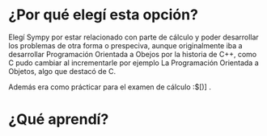 # ¿Por qué elegí esta opción?
Elegí Sympy por estar relacionado con parte de cálculo y poder desarrollar los problemas de otra forma o prespeciva, aunque originalmente iba a desarrollar Programación Orientada a Obejos por la historia de C++, como C pudo cambiar al incrementarle por ejemplo La Programación Orientada a Objetos, algo que destacó de C.

Además era como prácticar para el examen de cálculo :$[)] .
# ¿Qué aprendí?
